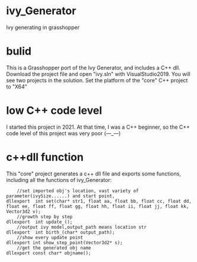 # ivy_Generator
 Ivy generating in grasshopper
 # bulid
This is a Grasshopper port of the Ivy Generator, and includes a C++ dll.
Download the project file and open "ivy.sln" with VisualStudio2019. You will see two projects in the solution. Set the platform of the "core" C++ project to "X64"
# low C++ code level
I started this project in 2021. At that time, I was a C++ beginner, so the C++ code level of this project was very poor (—_—)
 # c++dll function
This "core" project generates a c++ dll file and exports some functions, including all the functions of ivy_Generator:
```
	//set imported obj's location, vast variety of parameter(ivySize......) and start point,
dllexport  int set(char* str1, float aa, float bb, float cc, float dd, float ee, float ff, float gg, float hh, float ii, float jj, float kk, Vector3d2 v);
	//growth step by step
dllexport  int update_();
	//output ivy model,output_path means location str
dllexport  int birth_(char* output_path);
	//show every update point
dllexport int show_step_point(Vector3d2* s);
	//get the generated obj name
dllexport const char* objname();
```

